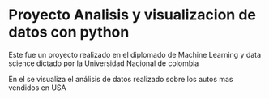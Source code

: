 # Proyecto Analisis y visualizacion de datos con python
 
Este fue un proyecto realizado en el diplomado de Machine Learning y data science dictado por la Universidad Nacional de colombia

En el se visualiza el análisis de datos realizado sobre los autos mas vendidos en USA
